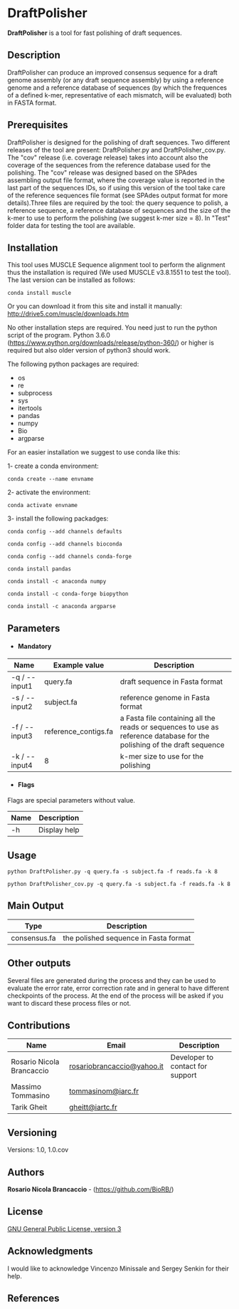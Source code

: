 # DraftPolisher

**DraftPolisher** is a tool for fast polishing of draft sequences.

## Description

DraftPolisher can produce an improved consensus sequence for a draft genome assembly (or any draft sequence assembly) by using a reference genome and a reference database of sequences (by which the frequences of a defined k-mer, representative of each mismatch, will be evaluated) both in FASTA format. 

## Prerequisites

DraftPolisher is designed for the polishing of draft sequences. Two different releases of the tool are present: DraftPolisher.py and DraftPolisher_cov.py. The "cov" release (i.e. coverage release)  takes into account also the coverage of the sequences from the reference database used for the polishing. The "cov" release was designed based on the SPAdes assembling output file format, where the coverage value is reported in the last part of the sequences IDs, so if using this version of the tool take care of the reference sequences file format (see SPAdes output format for more details).Three files are required by the tool: the query sequence to polish, a reference sequence, a reference database of sequences and the size of the k-mer to use to perform the polishing (we suggest k-mer size = 8). In "Test" folder data for testing the tool are available.

## Installation
This tool uses MUSCLE Sequence alignment tool to perform the alignment thus the installation is required (We used MUSCLE v3.8.1551 to test the tool).
The last version can be installed as follows:

```
conda install muscle
```
Or you can download it from this site and install it manually: http://drive5.com/muscle/downloads.htm

No other installation steps are required. You need just to run the python script of the program. 
Python 3.6.0 (https://www.python.org/downloads/release/python-360/) or higher is required but also older version of python3 should work.

The following python packages are required:
- os
- re
- subprocess
- sys
- itertools
- pandas
- numpy
- Bio
- argparse

For an easier installation we suggest to use conda like this:

1- create a conda environment:

```conda create --name envname```

2- activate the environment:

```conda activate envname```

3- install the following packadges:

```conda config --add channels defaults```

```conda config --add channels bioconda```

```conda config --add channels conda-forge```

```conda install pandas```

```conda install -c anaconda numpy```

```conda install -c conda-forge biopython```

```conda install -c anaconda argparse```



## Parameters

  * #### Mandatory
| Name  | Example value | Description     |
|-------|---------------|-----------------|
| -q / --input1| query.fa | draft sequence in Fasta format |
| -s / --input2| subject.fa | reference genome in Fasta format |
| -f / --input3| reference_contigs.fa | a Fasta file containing all the reads or sequences to use as reference database for the polishing of the draft sequence|
| -k / --input4| 8 | k-mer size to use for the polishing 
  * #### Flags

Flags are special parameters without value.

| Name      | Description     |
|-----------|-----------------|
| -h   | Display help |

## Usage 

```
python DraftPolisher.py -q query.fa -s subject.fa -f reads.fa -k 8
```

```
python DraftPolisher_cov.py -q query.fa -s subject.fa -f reads.fa -k 8
```


## Main Output

| Type      | Description     |
  |-----------|---------------|
  | consensus.fa    | the polished sequence in Fasta format |

## Other outputs

Several files are generated during the process and they can be used to evaluate the error rate, error correction rate and in general to have different checkpoints of the process. At the end of the process will be asked if you want to discard these process files or not.

## Contributions

| Name      | Email | Description     |
|-----------|---------------|-----------------|
  | Rosario Nicola Brancaccio | rosariobrancaccio@yahoo.it | Developer to contact for support |
  | Massimo Tommasino | tommasinom@iarc.fr
  | Tarik Gheit | gheitt@iartc.fr
  
## Versioning

Versions: 1.0, 1.0.cov


## Authors

**Rosario Nicola Brancaccio** - (https://github.com/BioRB/)

## License
[GNU General Public License, version 3](https://www.gnu.org/licenses/gpl-3.0.html)


## Acknowledgments
I would like to acknowledge Vincenzo Minissale and Sergey Senkin for their help.

## References
